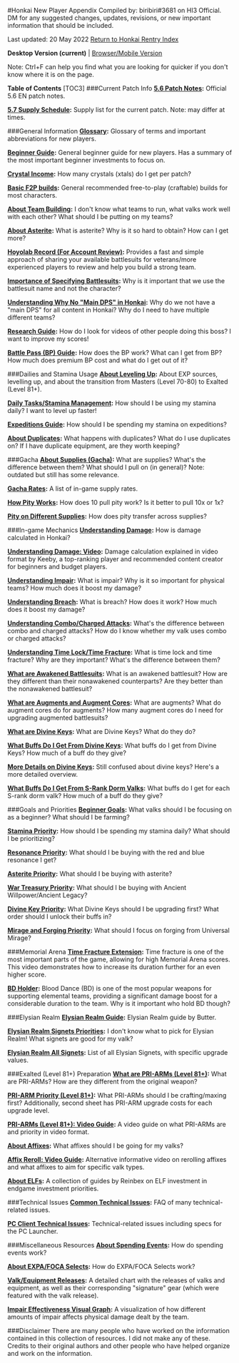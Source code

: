 #Honkai New Player Appendix
Compiled by: biribiri#3681 on HI3 Official. DM for any suggested changes, updates, revisions, or new important information that should be included.

Last updated: 20 May 2022
[Return to Honkai Rentry Index](https://rentry.org/honkai3)

**Desktop Version (current)** | [Browser/Mobile Version](hi3beginnermobile)

Note: Ctrl+F can help you find what you are looking for quicker if you don't know where it is on the page.

**Table of Contents**
[TOC3]
###Current Patch Info
**[5.6 Patch Notes](https://honkaiimpact3.hoyoverse.com/global/en-us/news/20435?cate=329&cateLabel=Updates):** Official 5.6 EN patch notes.

**[5.7 Supply Schedule](https://rentry.org/57cn):** Supply list for the current patch. Note: may differ at times.

###General Information
**[Glossary](https://honkaiimpact3.gamepedia.com/Glossary_of_Terms):** Glossary of terms and important abbreviations for new players.

**[Beginner Guide](https://docs.google.com/document/d/11atbmqWYIhgGxjFWdEdcAmoaPY6lDFLUsidweqYWjUw/view):** General beginner guide for new players. Has a summary of the most important beginner investments to focus on.

**[Crystal Income](discord://discord.com/channels/418652140454674432/901268521181401108/966379903169749012):** How many crystals (xtals) do I get per patch?

**[Basic F2P builds](https://docs.google.com/spreadsheets/d/16_ZXSX7Rc2OLDNiEayBgUuc72OYaowH9UWlMT6itnVo/edit#gid=0):** General recommended free-to-play (craftable) builds for most characters.

**[About Team Building](discord://discord.com/channels/418652140454674432/901268521181401108/946803098553311302):** I don't know what teams to run, what valks work well with each other? What should I be putting on my teams?

**[About Asterite](discord://discord.com/channels/418652140454674432/901268521181401108/905230833101725708):** What is asterite? Why is it so hard to obtain? How can I get more?

**[Hoyolab Record (For Account Review)](discord://discord.com/channels/418652140454674432/901268521181401108/940721452603285545):** Provides a fast and simple approach of sharing your available battlesuits for veterans/more experienced players to review and help you build a strong team.

**[Importance of Specifying Battlesuits](discord://discord.com/channels/418652140454674432/901268521181401108/942817818561347584):** Why is it important that we use the battlesuit name and not the character?

**[Understanding Why No "Main DPS" in Honkai](discord://discord.com/channels/418652140454674432/901268521181401108/943670444945469502):** Why do we not have a "main DPS" for all content in Honkai? Why do I need to have multiple different teams?

**[Research Guide](https://www.hoyolab.com/article/663702):** How do I look for videos of other people doing this boss? I want to improve my scores!

**[Battle Pass (BP) Guide](discord://discord.com/channels/418652140454674432/901268521181401108/928551076435730433):** How does the BP work? What can I get from BP? How much does premium BP cost and what do I get out of it?

###Dailies and Stamina Usage
**[About Leveling Up](discord://discord.com/channels/418652140454674432/901268521181401108/947695035984510986):** About EXP sources, levelling up, and about the transition from Masters (Level 70-80) to Exalted (Level 81+).

**[Daily Tasks/Stamina Management](discord://discord.com/channels/418652140454674432/901268521181401108/943717859580870696):** How should I be using my stamina daily? I want to level up faster!

**[Expeditions Guide](discord://discord.com/channels/418652140454674432/901268521181401108/957698463280279612):** How should I be spending my stamina on expeditions?

**[About Duplicates](discord://discord.com/channels/418652140454674432/901268521181401108/950495679132893234):** What happens with duplicates? What do I use duplicates on? If I have duplicate equipment, are they worth keeping?

###Gacha
**[About Supplies (Gacha)](https://docs.google.com/document/d/1WCBSmtXbZlHR-WLNw1yLKIW1kvd6jVGl9gKkqHoA7V0/edit):** What are supplies? What's the difference between them? What should I pull on (in general)? Note: outdated but still has some relevance.

**[Gacha Rates](discord://discord.com/channels/418652140454674432/527384173883818005/847792221566140446):** A list of in-game supply rates.

**[How Pity Works](discord://discord.com/channels/418652140454674432/901268521181401108/953302657639014490):** How does 10 pull pity work? Is it better to pull 10x or 1x?

**[Pity on Different Supplies](discord://discord.com/channels/418652140454674432/901268521181401108/956672709092319262):** How does pity transfer across supplies? 

###In-game Mechanics
**[Understanding Damage](discord://discord.com/channels/418652140454674432/430057371641970708/903409636097536040):** How is damage calculated in Honkai?

**[Understanding Damage: Video](https://youtu.be/lIGHWCZwaeE):** Damage calculation explained in video format by Keeby, a top-ranking player and recommended content creator for beginners and budget players.

**[Understanding Impair](discord://discord.com/channels/418652140454674432/901268521181401108/937528495423250492):** What is impair? Why is it so important for physical teams? How much does it boost my damage?

**[Understanding Breach](discord://discord.com/channels/418652140454674432/901268521181401108/942552309836156948):** What is breach? How does it work? How much does it boost my damage?

**[Understanding Combo/Charged Attacks](discord://discord.com/channels/418652140454674432/901268521181401108/945220174062170132):** What's the difference between combo and charged attacks? How do I know whether my valk uses combo or charged attacks?

**[Understanding Time Lock/Time Fracture](discord://discord.com/channels/418652140454674432/901268521181401108/949196887343378453):** What is time lock and time fracture? Why are they important? What's the difference between them?

**[What are Awakened Battlesuits](discord://discord.com/channels/418652140454674432/901268521181401108/942638551445680129):** What is an awakened battlesuit? How are they different than their nonawakened counterparts? Are they better than the nonawakened battlesuit?

**[What are Augments and Augment Cores](https://honkaiimpact3.fandom.com/wiki/Augment_Core):** What are augments? What do augment cores do for augments? How many augment cores do I need for upgrading augmented battlesuits?

**[What are Divine Keys](discord://discord.com/channels/418652140454674432/901268521181401108/941176431050915860):** What are Divine Keys? What do they do?

**[What Buffs Do I Get From Divine Keys](discord://discord.com/channels/418652140454674432/901268521181401108/941176446162989086):** What buffs do I get from Divine Keys? How much of a buff do they give? 

**[More Details on Divine Keys](https://docs.google.com/document/d/1TuYdhxxDTxpI_sCbfMF1e75OrbR7fylOFkH17XxOKyA/edit):** Still confused about divine keys? Here's a more detailed overview.

**[What Buffs Do I Get From S-Rank Dorm Valks](discord://discord.com/channels/418652140454674432/901268521181401108/943714444536606730):** What buffs do I get for each S-rank dorm valk? How much of a buff do they give?

###Goals and Priorities
**[Beginner Goals](discord://discord.com/channels/418652140454674432/901268521181401108/930601654301130752):** What valks should I be focusing on as a beginner? What should I be farming?

**[Stamina Priority](discord://discord.com/channels/418652140454674432/901268521181401108/943308431354396713):** How should I be spending my stamina daily? What should I be prioritizing?

**[Resonance Priority](discord://discord.com/channels/418652140454674432/901268521181401108/947940623552499713):** What should I be buying with the red and blue resonance I get?

**[Asterite Priority](discord://discord.com/channels/418652140454674432/901268521181401108/963633533555970058):** What should I be buying with asterite?

**[War Treasury Priority](discord://discord.com/channels/418652140454674432/901268521181401108/944756877806428220):** What should I be buying with Ancient Willpower/Ancient Legacy?

**[Divine Key Priority](https://docs.google.com/spreadsheets/d/1v6fy7roHJVmlsNfvjLtsnnvaGFX1vv997WjYVDFBoIU/edit#gid=873762765):** What Divine Keys should I be upgrading first? What order should I unlock their buffs in?

**[Mirage and Forging Priority](https://rentry.org/hi3bounty3):** What should I focus on forging from Universal Mirage?

###Memorial Arena
**[Time Fracture Extension](https://www.youtube.com/watch?v=nVLhOuO1aLg):** Time fracture is one of the most important parts of the game, allowing for high Memorial Arena scores. This video demonstrates how  to increase its duration further for an even higher score.

**[BD Holder](discord://discord.com/channels/418652140454674432/901268521181401108/946278884553404427):** Blood Dance (BD) is one of the most popular weapons for supporting elemental teams, providing a significant damage boost for a considerable duration to the team. Why is it important who hold BD though?

###Elysian Realm
**[Elysian Realm Guide](https://rentry.org/TheButterERGuide):** Elysian Realm guide by Butter.

**[Elysian Realm Signets Priorities](https://rentry.org/hi3er):** I don't know what to pick for Elysian Realm! What signets are good for my valk?

**[Elysian Realm All Signets](https://rentry.org/elysian_realm_list):** List of all Elysian Signets, with specific upgrade values.

###Exalted (Level 81+) Preparation
**[What are PRI-ARMs (Level 81+)](discord://discord.com/channels/418652140454674432/901268521181401108/940405927381721159):** What are PRI-ARMs? How are they different from the original weapon?

**[PRI-ARM Priority (Level 81+)](https://docs.google.com/spreadsheets/d/1HYgkkqIWOJ-4L6_yDAlthLe1yhRceXcocRS5lNF--go/edit#gid=1405889561):** What PRI-ARMs should I be crafting/maxing first? Additionally, second sheet has PRI-ARM upgrade costs for each upgrade level.

**[PRI-ARMs (Level 81+): Video Guide](https://www.youtube.com/watch?v=BMpwcUGTEvY):** A video guide on what PRI-ARMs are and priority in video format.

**[About Affixes](discord://discord.com/channels/418652140454674432/901268521181401108/960592096450981979):** What affixes should I be going for my valks?

**[Affix Reroll: Video Guide](https://www.youtube.com/watch?v=ySzmEMlEucw):** Alternative informative video on rerolling affixes and what affixes to aim for specific valk types.

**[About ELFs](discord://discord.com/channels/418652140454674432/430057371641970708/955326810705498142):** A collection of guides by Reinbex on ELF investment in endgame investment priorities.

###Technical Issues
**[Common Technical Issues](https://honkaiimpact3.hoyoverse.com/global/en-us/news/19949):** FAQ of many technical-related issues.

**[PC Client Technical Issues](https://honkaiimpact3.hoyoverse.com/global/en-us/news/2118?cate=329&cateLabel=Updates):** Technical-related issues including specs for the PC Launcher.

###Miscellaneous Resources
**[About Spending Events](discord://discord.com/channels/418652140454674432/901268521181401108/942977179812245536):** How do spending events work?

**[About EXPA/FOCA Selects](discord://discord.com/channels/418652140454674432/901268521181401108/943952769033850930):** How do EXPA/FOCA Selects work?

**[Valk/Equipment Releases](https://docs.google.com/spreadsheets/d/1W_DU5z_jCW2sf4b3x2Ca_JNmjsIGsAmPzoJj4hqsX0A/edit#gid=1973339):** A detailed chart with the releases of valks and equipment, as well as their corresponding "signature" gear (which were featured with the valk release).

**[Impair Effectiveness Visual Graph](https://www.desmos.com/calculator/gstigzntfb):** A visualization of how different amounts of impair affects physical damage dealt by the team.

###Disclaimer
There are many people who have worked on the information contained in this collection of resources. I did not make any of these. Credits to their original authors and other people who have helped organize and work on the information.